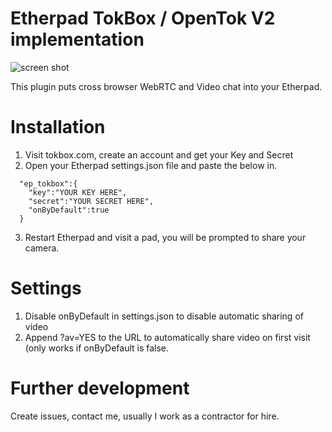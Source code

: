 # Etherpad TokBox / OpenTok V2 implementation

![screen shot](http://i.imgur.com/ZbjzuwD.png)

This plugin puts cross browser WebRTC and Video chat into your Etherpad.

# Installation
1. Visit tokbox.com, create an account and get your Key and Secret
2. Open your Etherpad settings.json file and paste the below in.
```
  "ep_tokbox":{
    "key":"YOUR KEY HERE",
    "secret":"YOUR SECRET HERE",
    "onByDefault":true
  }
```
3. Restart Etherpad and visit a pad, you will be prompted to share your camera.

# Settings
1. Disable onByDefault in settings.json to disable automatic sharing of video
2. Append ?av=YES to the URL to automatically share video on first visit (only works if onByDefault is false.

# Further development
Create issues, contact me, usually I work as a contractor for hire.
